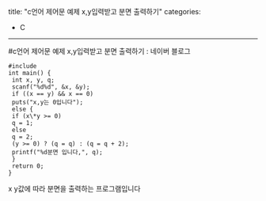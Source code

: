 title: "c언어 제어문 예제 x,y입력받고 분면 출력하기"
categories:
 - C
---
#c언어 제어문 예제 x,y입력받고 분면 출력하기 : 네이버 블로그









```
#include
int main() {
 int x, y, q;
 scanf("%d%d", &x, &y);
 if ((x == y) && x == 0)
 puts("x,y는 0입니다");
 else {
 if (x\*y >= 0)
 q = 1;
 else
 q = 2;
 (y >= 0) ? (q = q) : (q = q + 2);
 printf("%d분면 입니다,", q);
 }
 return 0;
}
```





 


x y값에 따라 분면을 출력하는 프로그램입니다